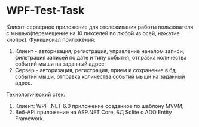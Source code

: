 # WPF-Test-Task
Клиент-серверное приложение для отслеживания работы пользователя с мышью(перемещение на 10 пикселей по любой из осей, нажатие кнопок).
Функционал приложения:
1) Клиент - авторизация, регистрация, управление началом записи, фильтрация записей по дате и типу события, отправка количества событий мыши на заданный адрес;
2) Сервер - авторизация, регистрация, прием и сохранение в бд событий мыши, отправка количества событий мыши на заданный адрес.

Технологический стек:
1) Клиент: WPF .NET 6.0 приложение созданное по шаблону MVVM;
2) Веб-API приложение на ASP.NET Core, БД Sqlite с ADO Entity Framework.
